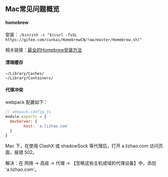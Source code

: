 ## Mac常见问题概览

#### homebrew

安装： `/bin/zsh -c "$(curl -fsSL https://gitee.com/cunkai/HomebrewCN/raw/master/Homebrew.sh)"`

相关链接：[最全的Homebrew安装方法](https://cloud.tencent.com/developer/article/1759415)

#### 清理缓存

```shell
~/Library/Caches/
~/Library/Containers/
```

#### 代理冲突

webpack 配置如下：

```javascript
// webpack.config.js
module.exports = {
  devServer: {
		host: 'a.lizhao.com'
  }
}
```

Mac 下，在使用 ClashX 或 shadowSock 等代理后，打开 a.lizhao.com 访问页面，报错 502。

解决：在 网络 -> 高级 -> 代理 -> 【忽略这些主机或域的代理设备】中，添加 'a.lizhao.com'。